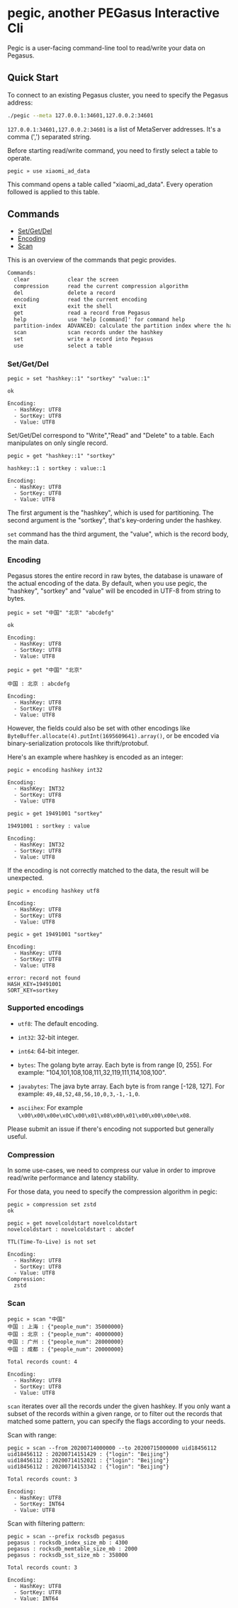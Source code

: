 <!--
Licensed to the Apache Software Foundation (ASF) under one
or more contributor license agreements.  See the NOTICE file
distributed with this work for additional information
regarding copyright ownership.  The ASF licenses this file
to you under the Apache License, Version 2.0 (the
"License"); you may not use this file except in compliance
with the License.  You may obtain a copy of the License at

  http://www.apache.org/licenses/LICENSE-2.0

Unless required by applicable law or agreed to in writing,
software distributed under the License is distributed on an
"AS IS" BASIS, WITHOUT WARRANTIES OR CONDITIONS OF ANY
KIND, either express or implied.  See the License for the
specific language governing permissions and limitations
under the License.
-->
# pegic, another PEGasus Interactive Cli

Pegic is a user-facing command-line tool to read/write your data on Pegasus.

## Quick Start

To connect to an existing Pegasus cluster, you need to specify the Pegasus address:

```sh
./pegic --meta 127.0.0.1:34601,127.0.0.2:34601
```

`127.0.0.1:34601,127.0.0.2:34601` is a list of MetaServer addresses. It's a comma (',') separated string.

Before starting read/write command, you need to firstly select a table to operate.

```
pegic » use xiaomi_ad_data
```

This command opens a table called "xiaomi_ad_data". Every operation followed is applied to this table.

## Commands

* [Set/Get/Del](#setgetdel)
* [Encoding](#encoding)
* [Scan](#scan)

This is an overview of the commands that pegic provides.

```txt
Commands:
  clear            clear the screen
  compression      read the current compression algorithm
  del              delete a record
  encoding         read the current encoding
  exit             exit the shell
  get              read a record from Pegasus
  help             use 'help [command]' for command help
  partition-index  ADVANCED: calculate the partition index where the hashkey is routed to
  scan             scan records under the hashkey
  set              write a record into Pegasus
  use              select a table
```

### Set/Get/Del

```
pegic » set "hashkey::1" "sortkey" "value::1"

ok

Encoding:
  - HashKey: UTF8
  - SortKey: UTF8
  - Value: UTF8
```

Set/Get/Del correspond to "Write","Read" and "Delete" to a table. Each manipulates on only single record.

```
pegic » get "hashkey::1" "sortkey"

hashkey::1 : sortkey : value::1

Encoding:
  - HashKey: UTF8
  - SortKey: UTF8
  - Value: UTF8
```

The first argument is the "hashkey", which is used for partitioning. The second argument is the "sortkey", that's key-ordering under the hashkey.

`set` command has the third argument, the "value", which is the record body, the main data.

### Encoding

Pegasus stores the entire record in raw bytes, the database is unaware of the actual encoding of the data. By default, when you use pegic, the "hashkey", "sortkey" and "value" will be encoded in UTF-8 from string to bytes.

```
pegic » set "中国" "北京" "abcdefg"

ok

Encoding:
  - HashKey: UTF8
  - SortKey: UTF8
  - Value: UTF8

pegic » get "中国" "北京"

中国 : 北京 : abcdefg

Encoding:
  - HashKey: UTF8
  - SortKey: UTF8
  - Value: UTF8  
```

However, the fields could also be set with other encodings like `ByteBuffer.allocate(4).putInt(1695609641).array()`, or be encoded via binary-serialization protocols like thrift/protobuf.

Here's an example where hashkey is encoded as an integer:

```
pegic » encoding hashkey int32

Encoding:
  - HashKey: INT32
  - SortKey: UTF8
  - Value: UTF8

pegic » get 19491001 "sortkey"

19491001 : sortkey : value

Encoding:
  - HashKey: INT32
  - SortKey: UTF8
  - Value: UTF8
```

If the encoding is not correctly matched to the data, the result will be unexpected.

```
pegic » encoding hashkey utf8

Encoding:
  - HashKey: UTF8
  - SortKey: UTF8
  - Value: UTF8

pegic » get 19491001 "sortkey"

Encoding:
  - HashKey: UTF8
  - SortKey: UTF8
  - Value: UTF8

error: record not found
HASH_KEY=19491001
SORT_KEY=sortkey
```

### Supported encodings

- `utf8`: The default encoding.

-	`int32`: 32-bit integer.

-	`int64`: 64-bit integer.

-	`bytes`: The golang byte array. Each byte is from range [0, 255]. For example: "104,101,108,108,111,32,119,111,114,108,100".

-	`javabytes`: The java byte array. Each byte is from range [-128, 127]. For example: `49,48,52,48,56,10,0,3,-1,-1,0`.

-	`asciihex`: For example `\x00\x00\x00e\x0C\x00\x01\x08\x00\x01\x00\x00\x00e\x08`.

Please submit an issue if there's encoding not supported but generally useful.

### Compression

In some use-cases, we need to compress our value in order to improve read/write
performance and latency stability.

For those data, you need to specify the compression algorithm in pegic:

```
pegic » compression set zstd
ok

pegic » get novelcoldstart novelcoldstart
novelcoldstart : novelcoldstart : abcdef

TTL(Time-To-Live) is not set

Encoding:
  - HashKey: UTF8
  - SortKey: UTF8
  - Value: UTF8
Compression:
  zstd
```

### Scan

```
pegic » scan "中国"
中国 : 上海 : {"people_num": 35000000}
中国 : 北京 : {"people_num": 40000000}
中国 : 广州 : {"people_num": 28000000}
中国 : 成都 : {"people_num": 20000000}

Total records count: 4

Encoding:
  - HashKey: UTF8
  - SortKey: UTF8
  - Value: UTF8
```

`scan` iterates over all the records under the given hashkey. If you only want a subset of
the records within a given range, or to filter out the records that matched some pattern,
you can specify the flags according to your needs.

Scan with range:

```
pegic » scan --from 20200714000000 --to 20200715000000 uid18456112
uid18456112 : 20200714151429 : {"login": "Beijing"}
uid18456112 : 20200714152021 : {"login": "Beijing"}
uid18456112 : 20200714153342 : {"login": "Beijing"}

Total records count: 3

Encoding:
  - HashKey: UTF8
  - SortKey: INT64
  - Value: UTF8
```

Scan with filtering pattern:

```
pegic » scan --prefix rocksdb pegasus
pegasus : rocksdb_index_size_mb : 4300
pegasus : rocksdb_memtable_size_mb : 2000
pegasus : rocksdb_sst_size_mb : 358000

Total records count: 3

Encoding:
  - HashKey: UTF8
  - SortKey: UTF8
  - Value: INT64
```
